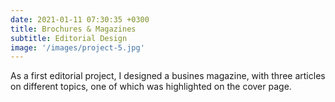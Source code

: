 ```yaml
---
date: 2021-01-11 07:30:35 +0300
title: Brochures & Magazines
subtitle: Editorial Design
image: '/images/project-5.jpg'
---
```


As a first editorial project, I designed a busines magazine, with three articles on different topics, one of which was highlighted on the cover page.